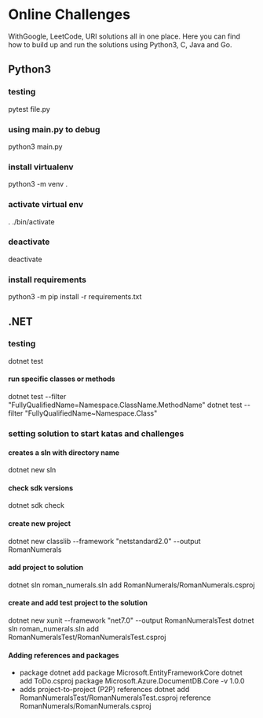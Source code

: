 # Online Challenges
WithGoogle, LeetCode, URI solutions all in one place.
Here you can find how to build up and run the solutions using Python3, C, Java and Go.


## Python3
### testing 
pytest file.py

### using main.py to debug
python3 main.py

### install virtualenv
python3 -m venv .

### activate virtual env
. ./bin/activate
### deactivate
deactivate

### install requirements
python3 -m pip install -r requirements.txt

## .NET
### testing
dotnet test
#### run specific classes or methods
dotnet test --filter "FullyQualifiedName=Namespace.ClassName.MethodName"
dotnet test --filter "FullyQualifiedName~Namespace.Class"
### setting solution to start katas and challenges
#### creates a sln with directory name
dotnet new sln 

#### check sdk versions
dotnet sdk check

#### create new project
dotnet new classlib --framework "netstandard2.0" --output RomanNumerals

#### add project to solution
dotnet sln roman_numerals.sln add RomanNumerals/RomanNumerals.csproj
#### create and add test project to the solution
dotnet new xunit --framework "net7.0" --output RomanNumeralsTest
dotnet sln roman_numerals.sln add RomanNumeralsTest/RomanNumeralsTest.csproj

#### Adding references and packages
- package
dotnet add package Microsoft.EntityFrameworkCore
dotnet add ToDo.csproj package Microsoft.Azure.DocumentDB.Core -v 1.0.0
- adds project-to-project (P2P) references
dotnet add RomanNumeralsTest/RomanNumeralsTest.csproj reference RomanNumerals/RomanNumerals.csproj
